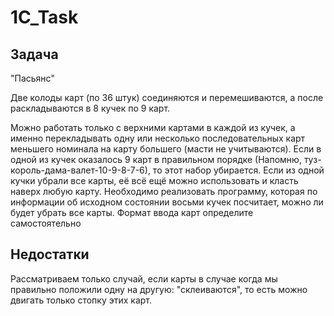 # 1C_Task

## Задача

"Пасьянс"

Две колоды карт (по 36 штук) соединяются и перемешиваются, а после раскладываются в 8 кучек по 9 карт. 

Можно работать только с верхними картами в каждой из кучек, а именно перекладывать одну или несколько последовательных карт меньшего номинала на карту большего (масти не учитываются). 
Если в одной из кучек оказалось 9 карт в правильном порядке (Напомню, туз-король-дама-валет-10-9-8-7-6), то этот набор убирается. 
Если из одной кучки убрали все карты, её всё ещё можно использовать и класть наверх любую карту. 
Необходимо реализовать программу, которая по информации об исходном состоянии восьми кучек посчитает, можно ли будет убрать все карты.
Формат ввода карт определите самостоятельно


## Недостатки
Рассматриваем только случай, если карты в случае когда мы правильно положили одну на другую: "склеиваются", то есть можно двигать только стопку этих карт.

